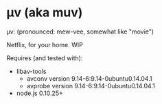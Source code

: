μv (aka muv)
===

μv: (pronounced: mew-vee, somewhat like "movie")

Netflix, for your home.
WIP

Requires (and tested with):

- libav-tools
  - avconv version 9.14-6:9.14-0ubuntu0.14.04.1
  - avprobe version 9.14-6:9.14-0ubuntu0.14.04.1
- node.js 0.10.25+
